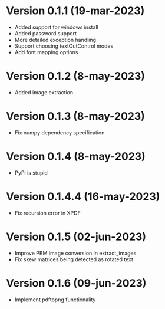 # Version 0.1.1 (19-mar-2023)
 - Added support for windows install
 - Added password support
 - More detailed exception handling
 - Support choosing textOutControl modes
 - Add font mapping options

# Version 0.1.2 (8-may-2023)
 - Added image extraction

# Version 0.1.3 (8-may-2023)
 - Fix numpy dependency specification

# Version 0.1.4 (8-may-2023)
 - PyPi is stupid

# Version 0.1.4.4 (16-may-2023)
 - Fix recursion error in XPDF

# Version 0.1.5 (02-jun-2023)
 - Improve PBM image conversion in extract_images
 - Fix skew matrices being detected as rotated text

# Version 0.1.6 (09-jun-2023)
 - Implement pdftopng functionality
